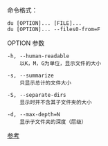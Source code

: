 

命令格式：
```
du [OPTION]... [FILE]...
du [OPTION]... --files0-from=F
```

OPTION 参数
```
-h, --human-readable
    以K，M，G为单位，显示文件的大小

-s, --summarize
    只显示总计的文件大小

-S, --separate-dirs
    显示时并不含其子文件夹的大小

-d, --max-depth=N
    显示子文件夹的深度（层级）
```


[参考](https://gnu-linux.readthedocs.io/zh/latest/Chapter01/00_du.html)
